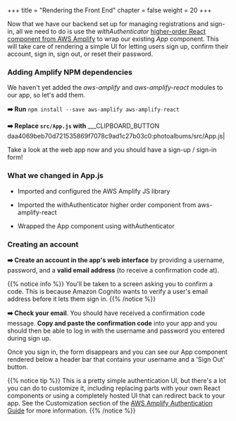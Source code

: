 +++
title = "Rendering the Front End"
chapter = false
weight = 20
+++

Now that we have our backend set up for managing registrations and sign-in, all we need to do is use the _withAuthenticator_ [higher-order React component from AWS Amplify](https://aws-amplify.github.io/amplify-js/media/authentication_guide.html#using-components-in-react) to wrap our existing _App_ component. This will take care of rendering a simple UI for letting users sign up, confirm their account, sign in, sign out, or reset their password.

### Adding Amplify NPM dependencies

We haven't yet added the *aws-amplify* and *aws-amplify-react* modules to our app, so let's add them.

**➡️ Run** `npm install --save aws-amplify aws-amplify-react`

**➡️ Replace `src/App.js` with** ___CLIPBOARD_BUTTON daa4069beb70d721535869f7078c9ad1c27b03c0:photoalbums/src/App.js|

Take a look at the web app now and you should have a sign-up / sign-in form!

### What we changed in App.js

- Imported and configured the AWS Amplify JS library

- Imported the withAuthenticator higher order component from aws-amplify-react

- Wrapped the App component using withAuthenticator

### Creating an account

**➡️ Create an account in the app's web interface** by providing a username, password, and a **valid email address** (to receive a confirmation code at).

{{% notice info %}}
You'll be taken to a screen asking you to confirm a code. This is because Amazon Cognito wants to verify a user's email address before it lets them sign in. 
{{% /notice %}}

**➡️ Check your email**. You should have received a confirmation code message. **Copy and paste the confirmation code** into your app and you should then be able to log in with the username and password you entered during sign up. 

Once you sign in, the form disappears and you can see our App component rendered below a header bar that contains your username and a 'Sign Out' button.

{{% notice tip %}}
This is a pretty simple authentication UI, but there's a lot you can do to customize it, including replacing parts with your own React components or using a completely hosted UI that can redirect back to your app. See the Customization section of the [AWS Amplify Authentication Guide](https://aws.github.io/aws-amplify/media/authentication_guide#customization) for more information.
{{% /notice %}}